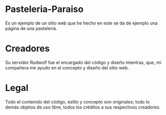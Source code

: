 # Pasteleria-Paraiso
Es un ejemplo de un sitio web que he hecho en este se da de ejemplo una página de una pastelería.

# Creadores
Su servidor Rudwolf fue el encargado del código y diseño mientras, que, mi compañera me ayudo en el concepto y diseño del sitio web. 

# Legal
Todo el contenido del código, estilo y concepto son originales; todo lo demás objetos de uso libre, todos los créditos a sus respectivos creadores. 
